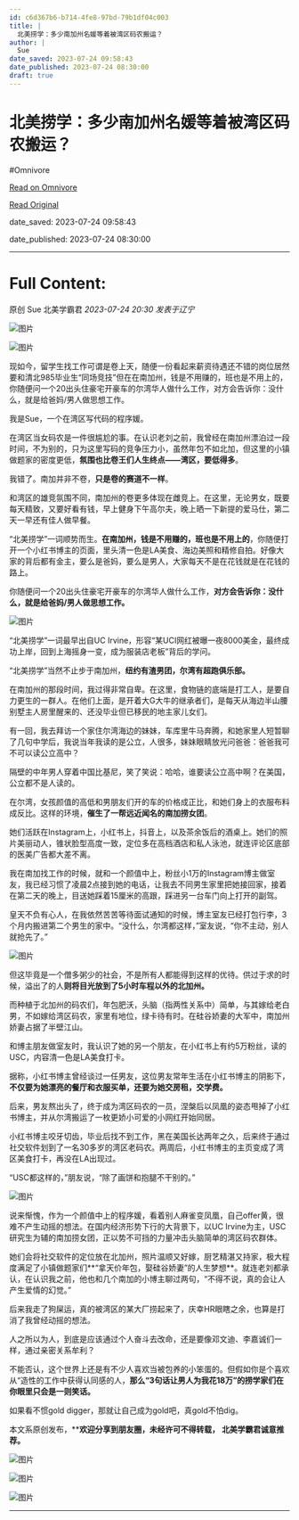 ```yaml
---
id: c6d367b6-b714-4fe8-97bd-79b1df04c003
title: |
  北美捞学：多少南加州名媛等着被湾区码农搬运？
author: |
  Sue
date_saved: 2023-07-24 09:58:43
date_published: 2023-07-24 08:30:00
draft: true
---
```


# 北美捞学：多少南加州名媛等着被湾区码农搬运？
#Omnivore

[Read on Omnivore](https://omnivore.app/me/-1898831f892)

[Read Original](https://mp.weixin.qq.com/s/0hrDcMZjJxYUEOC_Zr4-Jg)

date_saved: 2023-07-24 09:58:43

date_published: 2023-07-24 08:30:00

--- 

# Full Content: 

原创  Sue  北美学霸君 _2023-07-24 20:30_ _发表于辽宁_ 

![图片](https://proxy-prod.omnivore-image-cache.app/0x0,suMCv-U7OnnWDafD1HhRhnl3DISGfjR9sVmLOGxfeGtg/https://mmbiz.qpic.cn/mmbiz_jpg/NPd0xqhsvfl8lZgWOUc6qw5RWIqnpccKkO66zWVV7G6sriacRCv1GWtkicYVqRlpw20bxj2sfOPzFS343KZRPUug/640?wx_fmt=jpeg&wxfrom=5&wx_lazy=1&wx_co=1)

![图片](https://proxy-prod.omnivore-image-cache.app/0x0,sdGk2y_Pt4qSzC4bLLt9qoaT4lLxS8RCJyiQ2AhRLCSs/https://mmbiz.qpic.cn/sz_mmbiz_png/NPd0xqhsvfnshOvBLLkUicXk7XQDgab4iaYiaW1Vnls6UQvibDJBuT35BsTd1HUxia3Da5eiaEe29dSgNMRTicia8hfiaDA/640?wx_fmt=png)

现如今，留学生找工作可谓是卷上天，随便一份看起来薪资待遇还不错的岗位居然要和清北985毕业生“同场竞技”但在在南加州，钱是不用赚的，班也是不用上的，你随便问一个20出头住豪宅开豪车的尔湾华人做什么工作，对方会告诉你：没什么，就是给爸妈/男人做思想工作。

我是Sue，一个在湾区写代码的程序媛。

在湾区当女码农是一件很尴尬的事。在认识老刘之前，我曾经在南加州漂泊过一段时间，不为别的，只为这里写码的竞争压力小，虽然年包不如北加，但这里的小镇做题家的密度更低，**氛围也比卷王们人生终点——湾区，要低得多**。

我错了。南加并非不卷，**只是卷的赛道不一样**。

和湾区的雄竞氛围不同，南加州的卷更多体现在雌竞上。在这里，无论男女，既要每天精致，又要好看有钱，早上健身下午高尔夫，晚上晒一下新提的爱马仕，第二天一早还有佳人做早餐。

“北美捞学”一词顺势而生。**在南加州，钱是不用赚的，班也是不用上的**，你随便打开一个小红书博主的页面，里头清一色是LA美食、海边美照和精修自拍。好像大家的背后都有金主，要么是爸妈，要么是男人，大家每天不是在花钱就是在花钱的路上。

你随便问一个20出头住豪宅开豪车的尔湾华人做什么工作，**对方会告诉你：没什么，就是给爸妈/男人做思想工作。**

![图片](https://proxy-prod.omnivore-image-cache.app/0x0,snBeSOZMvBeWOalTo5pKp9d8O-XQLyjKWgSfddCVj2WQ/https://mmbiz.qpic.cn/sz_mmbiz_jpg/NPd0xqhsvfmgyjRNC5tjZXtmMia7WPj5micicZmib1zEXdpA5kAVyFSibca955wKSspNgN4MvWhrn6VLiavtSvkkHhUA/640?wx_fmt=jpeg)

“北美捞学”一词最早出自UC Irvine，形容“某UCI网红被曝一夜8000美金，最终成功上岸，回到上海摇身一变，成为服装店老板”背后的学问。

“北美捞学”当然不止步于南加州，**纽约有渣男团，尔湾有超跑俱乐部。**

在南加州的那段时间，我过得非常自卑。在这里，食物链的底端是打工人，是要自力更生的一群人。在他们上面，是开着大G大牛的继承者们，是每天从海边半山腰别墅主人房里醒来的、还没毕业但已移民的地主家儿女们。

有一回，我去拜访一个家住尔湾海边的妹妹，车库里牛马奔腾，和她家里人短暂聊了几句中学后，我说当年我读的是公立，人很多，妹妹眼睛放光问爸爸：爸爸我可不可以读公立高中？

隔壁的中年男人穿着中国比基尼，笑了笑说：哈哈，谁要读公立高中啊？在美国，公立都不是人读的。

在尔湾，女孩颜值的高低和男朋友们开的车的价格成正比，和她们身上的衣服布料成反比。这样的环境，**催生了一帮远近闻名的南加捞女团**。

她们活跃在Instagram上，小红书上，抖音上，以及茶余饭后的酒桌上。她们的照片美丽动人，锥状脸型高度一致，定位多在高档酒店和私人泳池，就连评论区底部的医美广告都大差不离。

我在南加找工作的时候，就和一个颜值中上，粉丝小1万的Instagram博主做室友，我已经习惯了凌晨2点接到她的电话，让我去不同男生家里把她接回家，接着在第二天的晚上，目送她踩着15厘米的高跟，踩进另一台车门向上打开的副驾。

皇天不负有心人，在我依然苦苦等待面试通知的时候，博主室友已经打包行李，3个月内搬进第二个男生的家中。“没什么，尔湾都这样，”室友说，“你不主动，别人就抢先了。”

![图片](https://proxy-prod.omnivore-image-cache.app/0x0,sIfQwDiOlzeASS8PjNBMZfKDtVT5po_DR_Tm27sxWrwg/https://mmbiz.qpic.cn/sz_mmbiz_jpg/NPd0xqhsvfmgyjRNC5tjZXtmMia7WPj5mettgLnIic1ZQfBsibRseU1UpuJ0HBTVSib3BtVePX49sH0ricJH0snibYyw/640?wx_fmt=jpeg)

但这毕竟是一个僧多粥少的社会，不是所有人都能得到这样的优待。供过于求的时候，溢出了的人**则将目光放到了5小时车程以外的北加州。**

而种植于北加州的码农们，年包肥沃，头脑（指两性关系中）简单，与其嫁给老白男，不如嫁给湾区码农，家里有地位，绿卡待有时。在硅谷娇妻的大军中，南加州娇妻占据了半壁江山。

和博主朋友做室友时，我认识了她的另一个朋友，在小红书上有约5万粉丝，读的USC，内容清一色是LA美食打卡。

据称，小红书博主曾经谈过一任男友，这位男友常年生活在小红书博主的阴影下，**不仅要为她漂亮的餐厅和衣服买单，还要为她交房租，交学费。**

后来，男友熬出头了，终于成为湾区码农的一员，涅槃后以凤凰的姿态甩掉了小红书博主，并从尔湾搬运了一枚更娇小可爱的小网红开始同居。

小红书博主咬牙切齿，毕业后找不到工作，黑在美国长达两年之久，后来终于通过社交软件划到了一名30多岁的湾区老码农。两周后，小红书博主的主页变成了湾区美食打卡，再没在LA出现过。

“USC都这样的，”朋友说，“除了画饼和抱腿不干别的。”

![图片](https://proxy-prod.omnivore-image-cache.app/0x0,sEvAjWS6yffWbqNktgQ2MObbpjy5M7Cv8CojA7PL4qFo/https://mmbiz.qpic.cn/sz_mmbiz_jpg/NPd0xqhsvfmgyjRNC5tjZXtmMia7WPj5m6zAyHMfj7aVZVRfsud3maM5aGxseTWMEjCJzwwibuS4GRXIUICveS8g/640?wx_fmt=jpeg)

说来惭愧，作为一个颜值中上的程序媛，看着别人麻雀变凤凰，自己offer黄，很难不产生动摇的想法。在国内经济形势下行的大背景下，以UC Irvine为主，USC研究生为辅的南加捞女团，正以势不可挡的力量冲击头脑简单的湾区码农群体。

她们会将社交软件的定位放在北加州，照片温顺又好嫁，厨艺精湛又持家，极大程度满足了小镇做题家们**“拿天价年包，娶硅谷娇妻”的人生梦想**。就连老刘都承认，在认识我之前，他也和几个南加的小博主聊过两句，“不得不说，真的会让人产生爱情的幻觉。”

后来我走了狗屎运，真的被湾区的某大厂捞起来了，庆幸HR眼瞎之余，也算是打消了我曾经动摇的想法。

人之所以为人，到底是应该通过个人奋斗去改命，还是要像邓文迪、李嘉诚们一样，通过亲密关系牟利？

不能否认，这个世界上还是有不少人喜欢当被包养的小笨蛋的。但假如你是个喜欢从“造性的工作中获得认同感的人，**那么“3句话让男人为我花18万”的捞学家们在你眼里只会是一则笑话。**

如果看不惯gold digger，那就让自己成为gold吧，真gold不怕dig。

本文系原创发布，****欢迎分享到朋友圈，未经许可不得转载，** **北美学霸君诚意推荐。**

![图片](https://proxy-prod.omnivore-image-cache.app/0x0,skefIOzH1XUeom0jjoCiGJ1DDgwnjrHIWvuUpZ0QcKo8/https://mmbiz.qpic.cn/mmbiz_jpg/NPd0xqhsvfl8lZgWOUc6qw5RWIqnpccKASdtmaDGAa3hPoGicK8zEwaalmSiaCkDuPr2piayBRwbBfTalBicxIMwFQ/640?wx_fmt=jpeg&wxfrom=5&wx_lazy=1&wx_co=1)

![图片](https://proxy-prod.omnivore-image-cache.app/0x0,skcMpbOZE7LouMx_d5w5r7lGR0vGHe_TGu-CMT6SKmk0/https://mmbiz.qpic.cn/mmbiz_jpg/NPd0xqhsvfl8lZgWOUc6qw5RWIqnpccKDgI40kcAERZ46q94UYpUDGSym7yh9VhTdhiawE71qDvamE34mGZwYaw/640?wx_fmt=jpeg&wxfrom=5&wx_lazy=1&wx_co=1)

![图片](https://proxy-prod.omnivore-image-cache.app/0x0,srOjkONPOt0c2YoAtRAvFt6NQkMkOxzSS0W5M6D_CgAI/https://mmbiz.qpic.cn/mmbiz_png/NPd0xqhsvfl8lZgWOUc6qw5RWIqnpccK0hJWibNy15ia7sJsx17EjuEb0eicr6siaWHHkWcLwBkA1hIEXecBLdxn9Q/640?wx_fmt=png&wxfrom=5&wx_lazy=1&wx_co=1)

---

